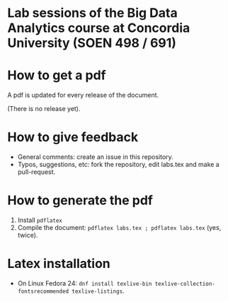 # Lab sessions of the Big Data Analytics course at Concordia University (SOEN 498 / 691)

# How to get a pdf

A pdf is updated for every release of the document.

(There is no release yet).

# How to give feedback

* General comments: create an issue in this repository.
* Typos, suggestions, etc: fork the repository, edit labs.tex and make a pull-request. 

# How to generate the pdf

1. Install `pdflatex`
2. Compile the document: `pdflatex labs.tex ; pdflatex labs.tex` (yes, twice).

# Latex installation

* On Linux Fedora 24: `dnf install texlive-bin texlive-collection-fontsrecommended texlive-listings`.

